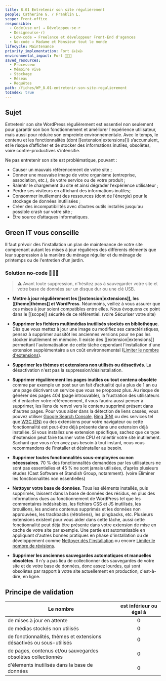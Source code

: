 ```yaml
---
title: 8.01 Entretenir son site régulièrement
people: Catherine G. / Franklin L.
scope: Front-office
responsible:
  - Code(use·ur) → Développeu·se·r
  - Designeu(se·r)
  - Low-code → Freelance et développeur Front-End d'agences
  - No-code → Madame et Monsieur tout le monde
lifecycle: Maintenance
priority_implementation: Fort 👍👍👍
environmental_impact: Fort 🌱🌱🌱
saved_resources:
  - Processeur
  - Mémoire vive
  - Stockage
  - Réseau
  - Requêtes
path: /fiches/WP_8.01-entretenir-son-site-regulierement
toIndex: true
---
```


## Sujet

Entretenir son site WordPress régulièrement est essentiel non seulement pour garantir son bon fonctionnement et améliorer l'expérience utilisateur, mais aussi pour réduire son empreinte environnementale. Avec le temps, le contenu et les fonctionnalités (dont [[extension|extensions]]) s’accumulent, et le risque d’afficher et de stocker des informations inutiles, obsolètes, voire contre-productives s’intensifie.

Ne pas entretenir son site est problématique, pouvant :

- Causer un mauvais référencement de votre site ;
- Donner une mauvaise image de votre organisme (entreprise, association, etc.), de votre service ou de votre produit ;
- Ralentir le chargement du site et ainsi dégrader l’expérience utilisateur ;
- Perdre ses visiteurs en affichant des informations inutiles;
- Consommer inutilement des ressources (dont de l’énergie) pour le stockage de données inutilisées ;
- Créer des incompatibilités avec d’autres outils installés jusqu'au possible crash sur votre site ;
- Être source d’attaques informatiques.

## Green IT vous conseille

Il faut prévoir dès l'installation un plan de maintenance de votre site comprenant autant les mises à jour régulières des différents éléments que leur suppression à la manière du ménage régulier et du ménage de printemps ou de l'entretien d'un jardin.

### Solution no-code 🌱🌱🌱

> ⚠️ Avant toute suppression, n'hésitez pas à sauvegarder votre site et votre base de données sur un disque dur ou une clé USB.

- **Mettre à jour régulièrement les [[extension|extensions]], les [[theme|thèmes]] et WordPress**. Néanmoins, veillez à vous assurer que ces mises à jour soient compatibles entre elles. Nous évoquons ce point dans le [[scope]] sécurité de ce référentiel. (voire Sécuriser votre site)

- **Supprimer les fichiers multimédias inutilisés stockés en bibliothèque**. Dès que vous mettez à jour une image ou modifiez ses caractéristiques, pensez à supprimer aussitôt les anciennes versions pour ne pas les stocker inutilement en mémoire. Il existe des [[extension|extensions]] permettant l'automatisation de cette tâche cependant l'installation d'une extension supplémentaire a un coût environnemental ([Limiter le nombre d'extensions](./WP_3.05-limiter-le-nombre-d_extensions.md)).

- **Supprimer les thèmes et extensions non utilisés ou désactivés**. La désactivation n'est pas la suppression/désinstallation.

- **Supprimer régulièrement les pages inutiles ou tout contenu obsolète** comme par exemple un post sur un fait d’actualité qui a plus de 1 an ou une page décrivant un service que vous ne proposez plus. Au risque de générer des pages 404 (page introuvable), la frustration des utilisateurs et d'entacher votre référencement, il vous faudra aussi penser à supprimer, les liens de renvoi vers le contenu supprimé présent dans d'autres pages. Pour vous aider dans la détection de liens cassés, vous pouvez utiliser [Google Search Console](https://search.google.com/search-console), [Bing (EN)](https://www.bing.com/webmasters/help/URL-Inspection-55a30305) ou des services tel que [W3C (EN)](https://validator.w3.org/checklink) ou des extensions pour votre navigateur ou cette fonctionnalité est peut-être déjà présente dans une extension déjà installée. Si vous installez une extension spécifique, sachez que ce type d'extension peut faire tourner votre CPU et ralentir votre site inutilement. Sachant que vous n'en avez pas besoin à tout instant, nous vous recommandons de l'installer et désinstaller au besoin.

- **Supprimer toutes fonctionnalités sous-employées ou non nécessaires**. 70 % des fonctionnalités demandées par les utilisateurs ne sont pas essentielles et 45 % ne sont jamais utilisées, d’après plusieurs études (Cast Software et Standish Group, notamment). (voire Eliminer les fonctionnalités non essentielles)

- **Nettoyer votre base de données**. Tous les éléments installés, puis supprimés, laissent dans la base de données des résidus, en plus des informations dues au fonctionnement de WordPress tel que les commentaires indésirables, les fichiers CSS et JS inutilisés, les brouillons, les anciens contenus supprimés et les données non approuvées, les trackbacks (rétroliens), les pingbacks, etc. Plusieurs extensions existent pour vous aider dans cette tâche, aussi cette fonctionnalité peut déjà être présente dans votre extension de mise en cache de votre site par exemple. Une partie est automatisable en appliquant d'autres bonnes pratiques en phase d'installation ou de développement comme [Nettoyer dès l'installation](./WP_1.02-nettoyer-des-l_installation.md) ou encore [Limiter le nombre de révisions](./WP_4.03-limiter-le-nombre-de-revisions.md).

- **Supprimer les anciennes sauvegardes automatiques et manuelles obsolètes**. Il n'y a pas lieu de collectionner des sauvegardes de votre site et de votre base de données, donc assez lourdes, qui sont obsolètes par rapport à votre site actuellement en production, c'est-à-dire, en ligne.

## Principe de validation

| Le nombre                                                            | est inférieur ou égal à |
| -------------------------------------------------------------------- | :---------------------: |
| de mises à jour en attente                                           |            0            |
| de médias stockés non utilisés                                       |            0            |
| de fonctionnalités, thèmes et extensions désactivés ou sous-utilisés |            0            |
| de pages, contenus et/ou sauvegardes obsolètes collectionnés         |            0            |
| d'élements inutilisés dans la base de données                        |            0            |

